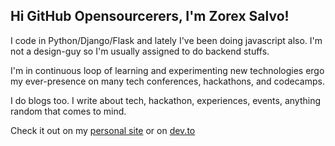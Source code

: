 Hi GitHub Opensourcerers, I'm Zorex Salvo!
---

I code in Python/Django/Flask and lately I've been doing javascript also. I'm not a design-guy so I'm usually assigned to do backend stuffs.

I'm in continuous loop of learning and experimenting new technologies ergo my ever-presence on many tech conferences, hackathons, and codecamps.

I do blogs too. I write about tech, hackathon, experiences, events, anything random that comes to mind.

Check it out on my [personal site](https://zorexsalvo.com) or on [dev.to](https://dev.to/zorexsalvo)
